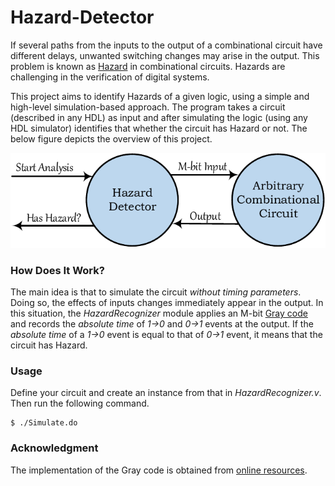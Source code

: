 # Hazard-Detector

If several paths from the inputs to the output of a combinational circuit have different delays, unwanted switching changes may arise in the output. This problem is known as [Hazard](https://www.allaboutcircuits.com/technical-articles/hazards-in-combinational-logic/) in combinational circuits. Hazards are challenging in the verification of digital systems. 

This project aims to identify Hazards of a given logic, using a simple and high-level simulation-based approach. The program takes a circuit (described in any HDL) as input and after simulating the logic (using any HDL simulator) identifies that whether the circuit has Hazard or not. The below figure depicts the overview of this project.

![alt text](https://github.com/bakhshalipour/Hazard-Detector/blob/master/hazard-detector-high-level.png)

### How Does It Work?
The main idea is that to simulate the circuit *without timing parameters*. Doing so, the effects of inputs changes immediately appear in the output. In this situation, the *HazardRecognizer* module applies an M-bit [Gray code](https://en.wikipedia.org/wiki/Gray_code) and records the *absolute time* of *1->0* and *0->1* events at the output. If the *absolute time* of a *1->0* event is equal to that of *0->1* event, it means that the circuit has Hazard.

### Usage
Define your circuit and create an instance from that in *HazardRecognizer.v*. Then run the following command.

    $ ./Simulate.do
    
### Acknowledgment
The implementation of the Gray code is obtained from [online resources](http://computer-programming-forum.com/41-verilog/91272a60bbc35911.htm).
